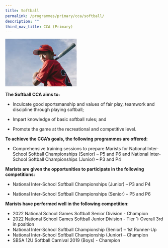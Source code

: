 ```yaml
---
title: Softball
permalink: /programmes/primary/cca/softball/
description: ""
third_nav_title: CCA (Primary)
---
```




<img src="/images/CCA/Primary/Softball_D1R0960.jpg" style="width:45%">

**The Softball CCA aims to:**

*   Inculcate good sportsmanship and values of fair play, teamwork and discipline through playing softball;  
    
*   Impart knowledge of basic softball rules; and  
    
*   Promote the game at the recreational and competitive level.

**To achieve the CCA’s goals, the following programmes are offered:**&nbsp;

*   Comprehensive training sessions to prepare Marists for National Inter-School Softball Championships (Senior) – P5 and P6 and National Inter-School Softball Championships (Junior) – P3 and P4

  

**Marists are given the opportunities to participate in the following competitions:**&nbsp;

*   National Inter-School Softball Championships (Junior) – P3 and P4  
    
*   National Inter-School Softball Championships (Senior) – P5 and P6  
    

**Marists have performed well in the following competition:**&nbsp;

*   2022 National School Games Softball Senior Division - Champion
*   2022 National School Games Softball&nbsp;Junior Division - Tier 1: Overall 3rd in position
*   National Inter-School Softball Championship (Senior) – 1st&nbsp;Runner-Up
*   National Inter-School Softball Championship (Junior) – Champion
*   SBSA 12U Softball Carnival 2019 (Boys) - Champion